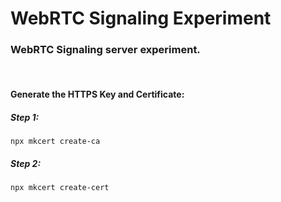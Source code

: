 # WebRTC Signaling Experiment
### WebRTC Signaling server experiment.

<br>

#### Generate the HTTPS Key and Certificate:
##### Step 1:
```
npx mkcert create-ca
```


##### Step 2:
```
npx mkcert create-cert
```